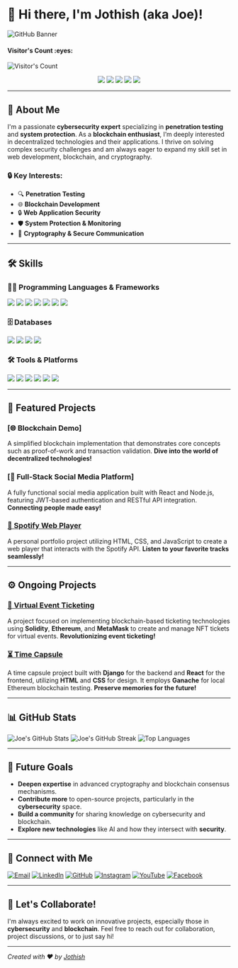 # 👋 Hi there, I'm **Jothish** (aka Joe)!

![GitHub Banner](https://i.ibb.co/qk8y3qx/github-header-image-2.png)
<h4 align="left">Visitor's Count :eyes:</h4>

<p align="left"><img src="https://profile-counter.glitch.me/{joe6905}/count.svg" alt="Visitor's Count" /></p>

<p align="center">
  <img src="https://img.shields.io/badge/Cybersecurity%20Enthusiast-%231A1A1A.svg?style=for-the-badge&logo=cybersecurity&logoColor=white"/>
  <img src="https://img.shields.io/badge/Blockchain%20Fan-%23333.svg?style=for-the-badge&logo=blockchain&logoColor=white"/>
  <img src="https://img.shields.io/badge/Frontend%20Developer-%23000.svg?style=for-the-badge&logo=frontenddeveloper&logoColor=white"/>
  <img src="https://img.shields.io/badge/Backend%20Developer-%2300BFFF.svg?style=for-the-badge&logo=backenddeveloper&logoColor=white"/>
  <img src="https://img.shields.io/badge/Open%20Source%20Contributor-%234CAF50.svg?style=for-the-badge&logo=opensourceinitiative&logoColor=white"/>
</p>

---

## 🔱 About Me

I'm a passionate **cybersecurity expert** specializing in **penetration testing** and **system protection**. As a **blockchain enthusiast**, I’m deeply interested in decentralized technologies and their applications. I thrive on solving complex security challenges and am always eager to expand my skill set in web development, blockchain, and cryptography.

### 🔒 Key Interests:
- 🔍 **Penetration Testing**
- 🌐 **Blockchain Development**
- 🔒 **Web Application Security**
- 🛡️ **System Protection & Monitoring**
- 🔑 **Cryptography & Secure Communication**

---

## 🛠️ Skills

### 🧑‍💻 Programming Languages & Frameworks
<p>
  <img src="https://img.shields.io/badge/Python-%233776AB.svg?style=for-the-badge&logo=python&logoColor=white" />
  <img src="https://img.shields.io/badge/Java-%23E34F26.svg?style=for-the-badge&logo=java&logoColor=white" />
  <img src="https://img.shields.io/badge/JavaScript-%23F7DF1E.svg?style=for-the-badge&logo=javascript&logoColor=black" />
  <img src="https://img.shields.io/badge/TypeScript-%23007ACC.svg?style=for-the-badge&logo=typescript&logoColor=white" />
  <img src="https://img.shields.io/badge/Node.js-%23339933.svg?style=for-the-badge&logo=nodedotjs&logoColor=white" />
  <img src="https://img.shields.io/badge/Django-%23092E20.svg?style=for-the-badge&logo=django&logoColor=white" />
  <img src="https://img.shields.io/badge/React-%2361DAFB.svg?style=for-the-badge&logo=react&logoColor=black" />
</p>

### 🗄️ Databases
<p >
  <img src="https://img.shields.io/badge/SQL-%23476DBE.svg?style=for-the-badge&logo=sql&logoColor=white" />
  <img src="https://img.shields.io/badge/MongoDB-%2347A248.svg?style=for-the-badge&logo=mongodb&logoColor=white" />
  <img src="https://img.shields.io/badge/PostgreSQL-%23336791.svg?style=for-the-badge&logo=postgresql&logoColor=white" />
  <img src="https://img.shields.io/badge/Oracle-%23F80000.svg?style=for-the-badge&logo=oracle&logoColor=white" />
</p>

### 🛠️ Tools & Platforms
<p >
  <img src="https://img.shields.io/badge/Metasploit-%2323833E.svg?style=for-the-badge&logo=metasploit&logoColor=white" />
  <img src="https://img.shields.io/badge/Wireshark-%230167A3.svg?style=for-the-badge&logo=wireshark&logoColor=white" />
  <img src="https://img.shields.io/badge/Burp%20Suite-%23FF5733.svg?style=for-the-badge&logo=burpsuite&logoColor=white" />
  <img src="https://img.shields.io/badge/Nmap-%23000342.svg?style=for-the-badge&logo=nmap&logoColor=white" />
  <img src="https://img.shields.io/badge/Docker-%232496ED.svg?style=for-the-badge&logo=docker&logoColor=white" />
  <img src="https://img.shields.io/badge/Kubernetes-%23326CE5.svg?style=for-the-badge&logo=kubernetes&logoColor=white" />
</p>

---

## 🌟 Featured Projects


### [🌐 Blockchain Demo]
A simplified blockchain implementation that demonstrates core concepts such as proof-of-work and transaction validation. **Dive into the world of decentralized technologies!**



### [🚀 Full-Stack Social Media Platform]
A fully functional social media application built with React and Node.js, featuring JWT-based authentication and RESTful API integration. **Connecting people made easy!**

### [🎵 Spotify Web Player](https://github.com/Joe6905/spotify-web-player)
A personal portfolio project utilizing HTML, CSS, and JavaScript to create a web player that interacts with the Spotify API. **Listen to your favorite tracks seamlessly!**

---

## ⚙️ Ongoing Projects

### [🎫 Virtual Event Ticketing](https://github.com/Joe6905/virtual-event-ticketing)
A project focused on implementing blockchain-based ticketing technologies using **Solidity**, **Ethereum**, and **MetaMask** to create and manage NFT tickets for virtual events. **Revolutionizing event ticketing!**

### [⏳ Time Capsule](https://github.com/Joe6905/time-capsule)
A time capsule project built with **Django** for the backend and **React** for the frontend, utilizing **HTML** and **CSS** for design. It employs **Ganache** for local Ethereum blockchain testing. **Preserve memories for the future!**

---

## 📊 GitHub Stats

<p >
  <img src="https://github-readme-stats.vercel.app/api?username=Joe6905&show_icons=true&theme=radical" alt="Joe's GitHub Stats" />
  <img src="https://github-readme-streak-stats.herokuapp.com/?user=Joe6905&theme=radical" alt="Joe's GitHub Streak" />
  <img src="https://github-readme-stats.vercel.app/api/top-langs/?username=Joe6905&layout=compact&theme=radical" alt="Top Languages" />
</p>

---

## 🎯 Future Goals

- **Deepen expertise** in advanced cryptography and blockchain consensus mechanisms.
- **Contribute more** to open-source projects, particularly in the **cybersecurity** space.
- **Build a community** for sharing knowledge on cybersecurity and blockchain.
- **Explore new technologies** like AI and how they intersect with **security**.

---


## 🤝 Connect with Me

<p >
  <a href="mailto:jothishmjk.2405@gmail.com"><img src="https://img.shields.io/badge/Email-%23D14836.svg?style=for-the-badge&logo=gmail&logoColor=white" alt="Email"></a>
  <a href="https://www.linkedin.com/in/jothiramalingam-manikandan"><img src="https://img.shields.io/badge/LinkedIn-%230A66C2.svg?style=for-the-badge&logo=linkedin&logoColor=white" alt="LinkedIn"></a>
  <a href="https://github.com/Joe6905"><img src="https://img.shields.io/badge/GitHub-%2312100E.svg?style=for-the-badge&logo=github&logoColor=white" alt="GitHub"></a>
  <a href="https://www.instagram.com/Jothish____m"><img src="https://img.shields.io/badge/Instagram-%23E4405F.svg?style=for-the-badge&logo=instagram&logoColor=white" alt="Instagram"></a>
  <a href="https://www.youtube.com/Mj_here"><img src="https://img.shields.io/badge/YouTube-%23FF0000.svg?style=for-the-badge&logo=youtube&logoColor=white" alt="YouTube"></a>
  <a href="https://www.facebook.com/jothish.m"><img src="https://img.shields.io/badge/Facebook-%231877F2.svg?style=for-the-badge&logo=facebook&logoColor=white" alt="Facebook"></a>
</p>

---

## 💬 Let's Collaborate!

I'm always excited to work on innovative projects, especially those in **cybersecurity** and **blockchain**. Feel free to reach out for collaboration, project discussions, or to just say hi!

---

*Created with ❤️ by [Jothish](https://github.com/Joe6905)*
